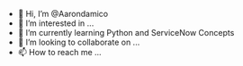 - 👋 Hi, I’m @Aarondamico
- 👀 I’m interested in ... 
- 🌱 I’m currently learning Python and ServiceNow Concepts
- 💞️ I’m looking to collaborate on ...
- 📫 How to reach me ...

<!---
Aarondamico/Aarondamico is a ✨ special ✨ repository because its `README.md` (this file) appears on your GitHub profile.
You can click the Preview link to take a look at your changes.
--->
